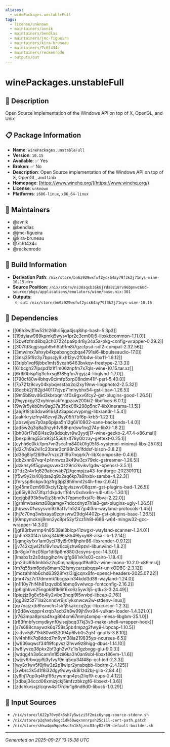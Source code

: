 ```yaml
---
aliases:
  - winePackages.unstableFull
tags:
  - license/unknown
  - maintainers/avnik
  - maintainers/bendlas
  - maintainers/jmc-figueira
  - maintainers/kira-bruneau
  - maintainers/7c6f434c
  - maintainers/reckenrode
  - outputs/out
---
```


# winePackages.unstableFull

## 📝 Description

Open Source implementation of the Windows API on top of X, OpenGL, and Unix

## 📋 Package Information

- **Name**: `winePackages.unstableFull`
- **Version**: `10.15`
- **Available**: ✅ Yes
- **Broken**: ✅ No
- **Description**: Open Source implementation of the Windows API on top of X, OpenGL, and Unix
- **Homepage**: [https://www.winehq.org/](https://www.winehq.org/)
- **License**: `unknown`
- **Platforms**: `i686-linux`, `x86_64-linux`
## 👥 Maintainers

- @avnik
- @bendlas
- @jmc-figueira
- @kira-bruneau
- @7c6f434c
- @reckenrode


## 🔧 Build Information

- **Derivation Path**: `/nix/store/bn6z929wxfwf2ycx64ay79f3k2j71nys-wine-10.15.drv`
- **Source Position**: `/nix/store/ns30sqxb36k8jrds8z18rv96bpnwc60d-source/pkgs/applications/emulators/wine/base.nix:301`
- **Outputs**:
  - `out`:  `/nix/store/bn6z929wxfwf2ycx64ay79f3k2j71nys-wine-10.15`

## 🔗 Dependencies

- [[06h3wjffiw52hl26ihri5jga4jsq8ihp-bash-5.3p3]]
- [[19dyiaw989kpmkj5wysv1pr2c3cm00j5-libxkbcommon-1.11.0]]
- [[2bwfzfmd8bq3ch07224pa9p4r8y34a5a-pkg-config-wrapper-0.29.2]]
- [[307fd3qgjsigab9vh9a9fm8i7gzcfpsd-sdl2-compat-2.32.56]]
- [[3mwimx7ahxyb4kpabxngcqbqa4791si6-libpulseaudio-17.0]]
- [[3nsj35f9z3y7bpscjy9lxh12yv2f0b4w-libx11-1.8.12]]
- [[3rlpb1vqf6jbbx1mfs5vxah6463bvkqv-freetype-2.13.3]]
- [[61bcgh27lpspd1z1f1m06znpfm7x7qls-wine-10.15.tar.xz]]
- [[6r6l0bisp1lg3chxsg8185gfm7rgyjz4-libglvnd-1.7.0]]
- [[790cf80w4bhqv9cimfp5xrp08ndm41lf-perl-5.40.0]]
- [[7p721z9cvy04kybqvssfax2qi2xy19nw-libgphoto2-2.5.32]]
- [[8dcbk2j182jjd40117cjvp71mhybhx54-gst-libav-1.26.5]]
- [[9m5bl9xvd6d3kbrbqnr4f0s9gxv6fcy2-gst-plugins-good-1.26.5]]
- [[9vjypkgy32xyhinyiakfngpzaw200ki2-libxfixes-6.0.1]]
- [[9w9r5ykb8hv9ag37a35qk06k298p5nc7-libXinerama-1.1.5]]
- [[a6j918ljb3dxw916sjf23apxcvvypmjg-libxrandr-1.5.4]]
- [[aakrkryizfny48zvvjl2lyy05fi7bf6p-krb5-1.22.1]]
- [[abswijws7p0ap6pijaa5n12g6ii10802-sane-backends-1.4.0]]
- [[ad5w2q3q8a3hzyh1v68hprdsw1nq274y-libXi-1.8.2]]
- [[bh08rf7s86l4sc9s8dxqkvr8w3yydj17-wine-gecko-2.47.4-x86.msi]]
- [[bnxpl8mg55ra92j4556hxlf79y0lzzay-gettext-0.25.1]]
- [[cyhh6c0kk7pm7vn3sca1m840k0fg05f8-systemd-minimal-libs-257.8]]
- [[d2k7h9a2vi1c23brar3cn98n3k1fddsf-bison-3.8.2]]
- [[d36g8lyf26l9w7rvzc2fll9b7nqqrk7r-libXcomposite-0.4.6]]
- [[db2xnn97vqr4z4nnwcz0k49w3cx79xlc-gstreamer-1.26.5]]
- [[dzkhsy9f5gpwgsvwx0z29m2kvikv1gdw-openssl-3.5.1]]
- [[f1dz2r4v1q829abcwab7j2fqcmpjza43-fontforge-20230101]]
- [[f5w9y2ix40ijdsa2q9x2sq6kp7a9hxbk-samba-4.22.3]]
- [[fnrysp8ickpv3qzfrg3pj28h9nml2s4h-flex-2.6.4]]
- [[g45mr0zm96l3kciyf2plgviszwv08qzm-gst-plugins-bad-1.26.5]]
- [[g65iy82d73fqz1dkpdvrf94rv0xdvx6n-v4l-utils-1.30.1]]
- [[gcjgbjf93k5w0jz3bm0v17ppmc6xsi7c-libva-2.22.0]]
- [[grhlmvbakmz68qamgv7ndccdnyz7h1a8-gst-plugins-ugly-1.26.5]]
- [[hbwsv0fwsysvm9z8af1v1n5247jp4l3m-wayland-protocols-1.45]]
- [[hj7c70nq3wbxaya9zqnsww29dgl4402p-gst-plugins-base-1.26.5]]
- [[i0mpymcknij9mn2yc8pr52yf2cz1ih8l-i686-w64-mingw32-gcc-wrapper-14.3.0]]
- [[jgf93rbwrmp4n85i38ai3bicp41zwgxr-wayland-scanner-1.24.0]]
- [[jhhn330f4zrlaksj34k96s8h49lyxy68-alsa-lib-1.2.14]]
- [[jqmgkyfxv1am0yci78yi5r9h1jhphr86-libxrender-0.9.12]]
- [[jv742kzjwl2fs19v1xw6cxijzhw8pzvl-libunwind-1.8.2]]
- [[kr8glv7ihz05lpr1di6p8m880i3csyns-gcc-14.3.0]]
- [[lmsbx1z2s0dspgihz4wigfg681vk1x03-cairo-1.18.4]]
- [[m2dsi93dmhb5z2qi0mjna6pyqdf9a90v-wine-mono-10.2.0-x86.msi]]
- [[m7q55sm6pdy8mam32fsmycarzabqqa4r-unixODBC-2.3.12]]
- [[mczahhhb6chd63928fvzi3lgjcqnx8fn-opencl-headers-2025.07.22]]
- [[mr47sz7c17dmrmk1bcgsxin34kdd3d39-wayland-1.24.0]]
- [[n1l10y7hif4h81zqvxlb9hbmq6vwlwcp-fontconfig-2.16.2]]
- [[p6lghkvn25ngpk8l1k6if6xc6z5yw3j5-gtk+3-3.24.49]]
- [[piqzjz9g8x5b4ly2vibd3nqql9l5wvbd-libcap-2.76]]
- [[qg38z5z71lla2cnndvr9js1ykxnwcw2w-stdenv-linux]]
- [[qr7najzxjb8hsmchs1shfj5kakczq2gc-libxcursor-1.2.3]]
- [[r2d8wkqppr4xrqb7acb2h3w99jh9vx94-vulkan-loader-1.4.321.0]]
- [[r763mpa8prsa4hxg804cm67mmj4xmpqi-mesa-libgbm-25.1.0]]
- [[r83fmbfycmydkynf0yisxjbqq37kj3v3-make-shell-wrapper-hook]]
- [[s7s688cnaywzk6q758s5pb4mpzg2fwy9-libpcap-1.10.5]]
- [[sidvv5j8715k80w633094p6lvb0s2g5f-gnutls-3.8.10]]
- [[vl4nhfik7q8ddcd7m6ym38ia219835yp-ncurses-6.5]]
- [[w636xqwcf34fl9fcpvszi2hvw9z8higg-dbus-1.14.10]]
- [[w8lyvzq38pkx2bf3gh2w7z1is1gzbxgg-glu-9.0.3]]
- [[wdqg4h3s6cam1n1l5zii6ka3h0an9xbl-libxxf86vm-1.1.6]]
- [[wjcv6rbvqgi9j3yfvyf9nlq5qp34f48p-ocl-icd-2.3.3]]
- [[wy3x1wv5f0jflw3z2p1lwlpr2ynsbqbb-libdrm-2.4.125]]
- [[xwbrc3k5d1f8i32dgy9qwyxk8i1zd2bj-glib-2.84.4]]
- [[y8hj17qp0q4fqf95zywmqn4psj2liqf9-cups-2.4.12]]
- [[zdbaj34ccd06xmizjckj5imfzzbkzgf6-libxext-1.3.6]]
- [[zdchkvsxjzlcqrw4slf7rdnr1g6nd6d0-libusb-1.0.29]]

## 📁 Input Sources

- `/nix/store/l622p70vy8k5sh7y5wizi5f2mic6ynpg-source-stdenv.sh`
- `/nix/store/p2qhadv6sgc1dk60wqxnnnrpsh25ci1l-cert-path.patch`
- `/nix/store/shkw4qm9qcw5sc5n1k5jznc83ny02r39-default-builder.sh`

---
*Generated on 2025-09-27 13:15:38 UTC*
